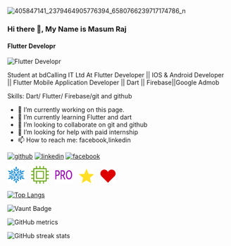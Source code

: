 ![405847141_2379464905776394_6580766239717174786_n](https://github.com/Masumraj1/Masumraj1/assets/141552007/76350fe8-fbc1-410c-8a65-457eb6709a94)
### Hi there 👋, My Name is Masum Raj
#### Flutter Developr
![Flutter Developr](https://scontent.fspd5-1.fna.fbcdn.net/v/t39.30808-1/405847141_2379464905776394_6580766239717174786_n.jpg?stp=c0.0.200.200a_dst-jpg_p200x200&_nc_cat=105&ccb=1-7&_nc_sid=5740b7&_nc_eui2=AeFXN2GNNOXZ212AU037wi20lxY0pIx9Be-XFjSkjH0F79GvO4l72diICkiC5wtA1Bu0pcshW5RJQ5NmvEadNfst&_nc_ohc=Ept57ECKzKIAX_OansL&_nc_ht=scontent.fspd5-1.fna&oh=00_AfCy3YXNrt4GHK-JAZZiKD-fwSeAdNijgfB2PM0CERLzIw&oe=65973545)

Student at bdCalling IT Ltd At Flutter Developer || IOS & Android Developer || Flutter Mobile Application Developer || Dart || Firebase||Google Admob

Skills: Dart/ Flutter/ Firebase/git and github

- 🔭 I’m currently working on this page. 
- 🌱 I’m currently learning Flutter and dart 
- 👯 I’m looking to collaborate on git and github 
- 🤔 I’m looking for help with paid internship 
- 📫 How to reach me: facebook,linkedin 


[<img src='https://cdn.jsdelivr.net/npm/simple-icons@3.0.1/icons/github.svg' alt='github' height='40'>](https://github.com/https://github.com/Masumraj1)  [<img src='https://cdn.jsdelivr.net/npm/simple-icons@3.0.1/icons/linkedin.svg' alt='linkedin' height='40'>](https://www.linkedin.com/in/https://www.linkedin.com/in/flutterdeveloperbd//)  [<img src='https://cdn.jsdelivr.net/npm/simple-icons@3.0.1/icons/facebook.svg' alt='facebook' height='40'>](https://www.facebook.com/https://www.facebook.com/sadibestu)  

<a href='https://archiveprogram.github.com/'><img src='https://raw.githubusercontent.com/acervenky/animated-github-badges/master/assets/acbadge.gif' width='40' height='40'></a> <a href='https://docs.github.com/en/developers'><img src='https://raw.githubusercontent.com/acervenky/animated-github-badges/master/assets/devbadge.gif' width='40' height='40'></a> <a href='https://github.com/pricing'><img src='https://raw.githubusercontent.com/acervenky/animated-github-badges/master/assets/pro.gif' width='40' height='40'></a> <a href='https://stars.github.com/'><img src='https://raw.githubusercontent.com/acervenky/animated-github-badges/master/assets/starbadge.gif' width='35' height='35'></a> <a href='https://docs.github.com/en/github/supporting-the-open-source-community-with-github-sponsors'><img src='https://raw.githubusercontent.com/acervenky/animated-github-badges/master/assets/sponsorbadge.gif' width='35' height='35'></a> 

[![Top Langs](https://github-readme-stats.vercel.app/api/top-langs/?username=https://github.com/Masumraj1)](https://github.com/anuraghazra/github-readme-stats)

![Vaunt Badge](https://api.vaunt.dev/v1/github/entities/https://github.com/Masumraj1/contributions?format=svg&private=true)  

![GitHub metrics](https://metrics.lecoq.io/https://github.com/Masumraj1)  

![GitHub streak stats](https://streak-stats.demolab.com/?user=https://github.com/Masumraj1)  


